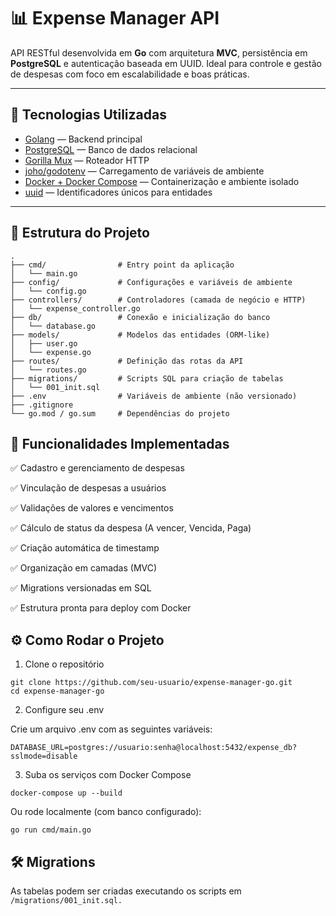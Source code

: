 # 📊 Expense Manager API

API RESTful desenvolvida em **Go** com arquitetura **MVC**, persistência em **PostgreSQL** e autenticação baseada em UUID. Ideal para controle e gestão de despesas com foco em escalabilidade e boas práticas.

---

## 🚀 Tecnologias Utilizadas

- [Golang](https://go.dev/) — Backend principal
- [PostgreSQL](https://www.postgresql.org/) — Banco de dados relacional
- [Gorilla Mux](https://github.com/gorilla/mux) — Roteador HTTP
- [joho/godotenv](https://github.com/joho/godotenv) — Carregamento de variáveis de ambiente
- [Docker + Docker Compose](https://docs.docker.com/compose/) — Containerização e ambiente isolado
- [uuid](https://pkg.go.dev/github.com/google/uuid) — Identificadores únicos para entidades

---

## 📁 Estrutura do Projeto

```shell
.
├── cmd/                # Entry point da aplicação
│   └── main.go
├── config/             # Configurações e variáveis de ambiente
│   └── config.go
├── controllers/        # Controladores (camada de negócio e HTTP)
│   └── expense_controller.go
├── db/                 # Conexão e inicialização do banco
│   └── database.go
├── models/             # Modelos das entidades (ORM-like)
│   ├── user.go
│   └── expense.go
├── routes/             # Definição das rotas da API
│   └── routes.go
├── migrations/         # Scripts SQL para criação de tabelas
│   └── 001_init.sql
├── .env                # Variáveis de ambiente (não versionado)
├── .gitignore
└── go.mod / go.sum     # Dependências do projeto
```
## 🧪 Funcionalidades Implementadas

✅ Cadastro e gerenciamento de despesas

✅ Vinculação de despesas a usuários

✅ Validações de valores e vencimentos

✅ Cálculo de status da despesa (A vencer, Vencida, Paga)

✅ Criação automática de timestamp

✅ Organização em camadas (MVC)

✅ Migrations versionadas em SQL

✅ Estrutura pronta para deploy com Docker

## ⚙️ Como Rodar o Projeto

1. Clone o repositório
```shell
git clone https://github.com/seu-usuario/expense-manager-go.git
cd expense-manager-go
```

2. Configure seu .env

Crie um arquivo .env com as seguintes variáveis:
```shell
DATABASE_URL=postgres://usuario:senha@localhost:5432/expense_db?sslmode=disable
```

3. Suba os serviços com Docker Compose
```shell
docker-compose up --build
```
Ou rode localmente (com banco configurado):
```shell
go run cmd/main.go
```

## 🛠️ Migrations
As tabelas podem ser criadas executando os scripts em ``` /migrations/001_init.sql. ```
